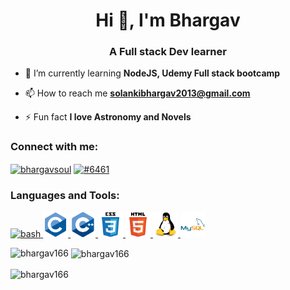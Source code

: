 <h1 align="center">Hi 👋, I'm Bhargav</h1>
<h3 align="center">A Full stack Dev learner</h3>

- 🌱 I’m currently learning **NodeJS, Udemy Full stack bootcamp**

- 📫 How to reach me **solankibhargav2013@gmail.com**

- ⚡ Fun fact **I love Astronomy and Novels**

<h3 align="left">Connect with me:</h3>
<p align="left">
<a href="https://twitter.com/bhargavsoul" target="blank"><img align="center" src="https://raw.githubusercontent.com/rahuldkjain/github-profile-readme-generator/master/src/images/icons/Social/twitter.svg" alt="bhargavsoul" height="30" width="40" /></a>
<a href="https://discord.gg/#6461" target="blank"><img align="center" src="https://raw.githubusercontent.com/rahuldkjain/github-profile-readme-generator/master/src/images/icons/Social/discord.svg" alt="#6461" height="30" width="40" /></a>
</p>

<h3 align="left">Languages and Tools:</h3>
<p align="left"> <a href="https://www.gnu.org/software/bash/" target="_blank" rel="noreferrer"> <img src="https://www.vectorlogo.zone/logos/gnu_bash/gnu_bash-icon.svg" alt="bash" width="40" height="40"/> </a> <a href="https://www.cprogramming.com/" target="_blank" rel="noreferrer"> <img src="https://raw.githubusercontent.com/devicons/devicon/master/icons/c/c-original.svg" alt="c" width="40" height="40"/> </a> <a href="https://www.w3schools.com/cpp/" target="_blank" rel="noreferrer"> <img src="https://raw.githubusercontent.com/devicons/devicon/master/icons/cplusplus/cplusplus-original.svg" alt="cplusplus" width="40" height="40"/> </a> <a href="https://www.w3schools.com/css/" target="_blank" rel="noreferrer"> <img src="https://raw.githubusercontent.com/devicons/devicon/master/icons/css3/css3-original-wordmark.svg" alt="css3" width="40" height="40"/> </a> <a href="https://www.w3.org/html/" target="_blank" rel="noreferrer"> <img src="https://raw.githubusercontent.com/devicons/devicon/master/icons/html5/html5-original-wordmark.svg" alt="html5" width="40" height="40"/> </a> <a href="https://www.linux.org/" target="_blank" rel="noreferrer"> <img src="https://raw.githubusercontent.com/devicons/devicon/master/icons/linux/linux-original.svg" alt="linux" width="40" height="40"/> </a> <a href="https://www.mysql.com/" target="_blank" rel="noreferrer"> <img src="https://raw.githubusercontent.com/devicons/devicon/master/icons/mysql/mysql-original-wordmark.svg" alt="mysql" width="40" height="40"/> </a> </p>

<p><img align="left" src="https://github-readme-stats.vercel.app/api/top-langs?username=bhargav166&show_icons=true&locale=en&layout=compact" alt="bhargav166" /></p>

<p>&nbsp;<img align="center" src="https://github-readme-stats.vercel.app/api?username=bhargav166&show_icons=true&locale=en" alt="bhargav166" /></p>

<p><img align="center" src="https://github-readme-streak-stats.herokuapp.com/?user=bhargav166&" alt="bhargav166" /></p>
